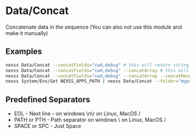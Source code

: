 # Data/Concat

Concatenate data in the sequence (You can also not use this module and make it manually)

## Examples

```sh
nexss Data/Concat --concatFields="cwd,debug" # this will return string
nexss Data/Concat --concatFields="cwd,debug" --concatArray # this will return array in field concatResult
nexss Data/Concat --concatFields="cwd,debug" --concatArray --concatResultField=myFieldName # custom result fieldname 'myFieldName'
nexss System/Env/Get NEXSS_APPS_PATH | nexss Data/Concat --folder="myprogram" --concatFields="NEXSS_APPS_PATH,folder" --concatResultField=destination --concatSeparator=PATH
```

## Predefined Separators

- EOL - Next line - on windows \n\r on Linux, MacOS /
- PATH or PTH - Path separator on windows \ on Linux, MacOS /
- SPACE or SPC - Just Space
